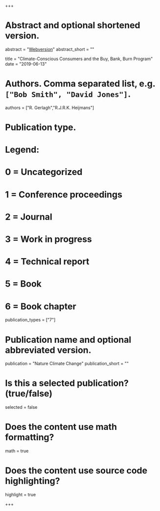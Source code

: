 +++
# Abstract and optional shortened version.
abstract = "[Webversion](https://www.nature.com/articles/s41558-019-0482-0.epdf?author_access_token=cLnbfPP-6HiGGH1AKi6cadRgN0jAjWel9jnR3ZoTv0MY1SndHPiqaDEhtnPNdSCulNqf6icFPnWFgEaKdZByIgHhFIrZ-DTWTb3_qEsHpLPLwSjwa30ypN8dCoSRi8dr9LAhHWFWFmu1gDO-G1XjEg%3D%3D)"
abstract_short = ""

title = "Climate-Conscious Consumers and the Buy, Bank, Burn Program"
date = "2019-06-13"

# Authors. Comma separated list, e.g. `["Bob Smith", "David Jones"]`.
authors = ["R. Gerlagh","R.J.R.K. Heijmans"]
# Publication type.
# Legend:
# 0 = Uncategorized
# 1 = Conference proceedings
# 2 = Journal
# 3 = Work in progress
# 4 = Technical report
# 5 = Book
# 6 = Book chapter
publication_types = ["7"]

# Publication name and optional abbreviated version.
publication = "Nature Climate Change"
publication_short = ""

# Is this a selected publication? (true/false)
selected = false


# Does the content use math formatting?
math = true

# Does the content use source code highlighting?
highlight = true

+++

